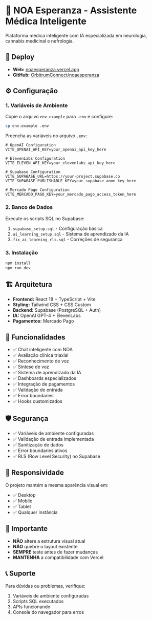 # 🏥 NOA Esperanza - Assistente Médica Inteligente

Plataforma médica inteligente com IA especializada em neurologia, cannabis medicinal e nefrologia.

## 🚀 Deploy

- **Web:** [noaesperanza.vercel.app](https://noaesperanza.vercel.app)
- **GitHub:** [OrbitrumConnect/noaesperanza](https://github.com/OrbitrumConnect/noaesperanza.git)

## ⚙️ Configuração

### 1. Variáveis de Ambiente

Copie o arquivo `env.example` para `.env` e configure:

```bash
cp env.example .env
```

Preencha as variáveis no arquivo `.env`:

```env
# OpenAI Configuration
VITE_OPENAI_API_KEY=your_openai_api_key_here

# ElevenLabs Configuration  
VITE_ELEVEN_API_KEY=your_elevenlabs_api_key_here

# Supabase Configuration
VITE_SUPABASE_URL=https://your-project.supabase.co
VITE_SUPABASE_PUBLISHABLE_KEY=your_supabase_anon_key_here

# Mercado Pago Configuration
VITE_MERCADO_PAGO_KEY=your_mercado_pago_access_token_here
```

### 2. Banco de Dados

Execute os scripts SQL no Supabase:

1. `supabase_setup.sql` - Configuração básica
2. `ai_learning_setup.sql` - Sistema de aprendizado da IA
3. `fix_ai_learning_rls.sql` - Correções de segurança

### 3. Instalação

```bash
npm install
npm run dev
```

## 🏗️ Arquitetura

- **Frontend:** React 18 + TypeScript + Vite
- **Styling:** Tailwind CSS + CSS Custom
- **Backend:** Supabase (PostgreSQL + Auth)
- **IA:** OpenAI GPT-4 + ElevenLabs
- **Pagamentos:** Mercado Pago

## 🔧 Funcionalidades

- ✅ Chat inteligente com NOA
- ✅ Avaliação clínica triaxial
- ✅ Reconhecimento de voz
- ✅ Síntese de voz
- ✅ Sistema de aprendizado da IA
- ✅ Dashboards especializados
- ✅ Integração de pagamentos
- ✅ Validação de entrada
- ✅ Error boundaries
- ✅ Hooks customizados

## 🛡️ Segurança

- ✅ Variáveis de ambiente configuradas
- ✅ Validação de entrada implementada
- ✅ Sanitização de dados
- ✅ Error boundaries ativos
- ✅ RLS (Row Level Security) no Supabase

## 📱 Responsividade

O projeto mantém a mesma aparência visual em:
- ✅ Desktop
- ✅ Mobile
- ✅ Tablet
- ✅ Qualquer instância

## 🚨 Importante

- **NÃO** altere a estrutura visual atual
- **NÃO** quebre o layout existente
- **SEMPRE** teste antes de fazer mudanças
- **MANTENHA** a compatibilidade com Vercel

## 📞 Suporte

Para dúvidas ou problemas, verifique:
1. Variáveis de ambiente configuradas
2. Scripts SQL executados
3. APIs funcionando
4. Console do navegador para erros
